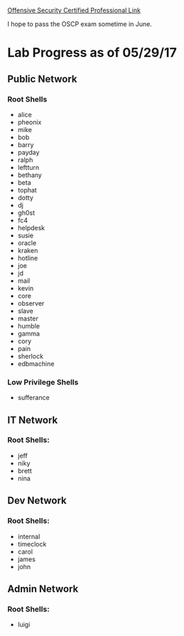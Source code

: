 [Offensive Security Certified Professional Link](https://www.offensive-security.com/information-security-certifications/oscp-offensive-security-certified-professional/)

I hope to pass the OSCP exam sometime in June.

# Lab Progress as of 05/29/17

## Public Network

### Root Shells
  * alice
  * pheonix
  * mike
  * bob
  * barry
  * payday
  * ralph
  * leftturn
  * bethany
  * beta
  * tophat
  * dotty
  * dj
  * gh0st
  * fc4
  * helpdesk
  * susie
  * oracle
  * kraken
  * hotline
  * joe
  * jd
  * mail
  * kevin
  * core
  * observer
  * slave
  * master
  * humble
  * gamma
  * cory
  * pain
  * sherlock
  * edbmachine
### Low Privilege Shells
  * sufferance




## IT Network

### Root Shells:
  * jeff
  * niky
  * brett
  * nina
  
## Dev Network

### Root Shells:
  * internal
  * timeclock
  * carol
  * james
  * john
  
## Admin Network

### Root Shells:
  * luigi

